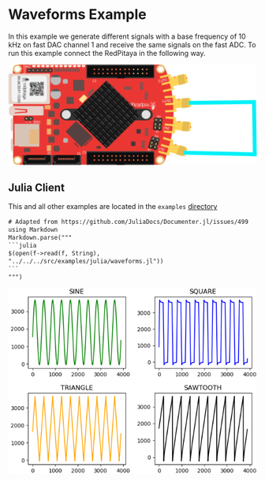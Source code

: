 # Waveforms Example

In this example we generate different signals with a base frequency of 10 kHz on fast DAC
channel 1 and receive the same signals on the fast ADC. To run this example connect
the RedPitaya in the following way.

![Cluster](../assets/simpleExample.png)

## Julia Client

This and all other examples are located in the ```examples``` [directory](https://github.com/tknopp/RedPitayaDAQServer/tree/master/src/examples/julia)

````@eval
# Adapted from https://github.com/JuliaDocs/Documenter.jl/issues/499
using Markdown
Markdown.parse("""
```julia
$(open(f->read(f, String), "../../../src/examples/julia/waveforms.jl"))
```
""")
````

![Simple Example Results](../assets/waveforms.png)
